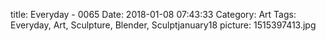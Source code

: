 title: Everyday - 0065
Date: 2018-01-08 07:43:33
Category: Art
Tags: Everyday, Art, Sculpture, Blender, Sculptjanuary18
picture: 1515397413.jpg
